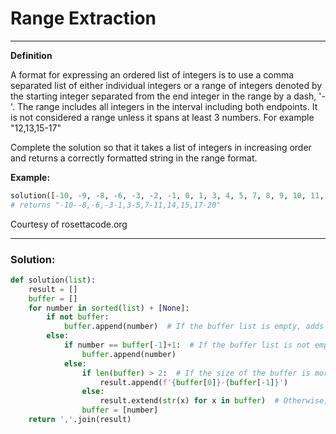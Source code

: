 # Range Extraction

---

**Definition**

A format for expressing an ordered list of integers is to use a comma separated list of either individual integers or a range of integers denoted by the starting integer separated from the end integer in the range by a dash, '-'. The range includes all integers in the interval including both endpoints. It is not considered a range unless it spans at least 3 numbers. For example "12,13,15-17"

Complete the solution so that it takes a list of integers in increasing order and returns a correctly formatted string in the range format.

**Example:**

```python
solution([-10, -9, -8, -6, -3, -2, -1, 0, 1, 3, 4, 5, 7, 8, 9, 10, 11, 14, 15, 17, 18, 19, 20])
# returns "-10--8,-6,-3-1,3-5,7-11,14,15,17-20"
```
Courtesy of rosettacode.org

---

### Solution:

```python
def solution(list):
    result = []
    buffer = []
    for number in sorted(list) + [None]:
        if not buffer:
            buffer.append(number)  # If the buffer list is empty, adds the element to it
        else:
            if number == buffer[-1]+1:  # If the buffer list is not empty, and if the next number to the number is a successor, adds to the list
                buffer.append(number)
            else:
                if len(buffer) > 2:  # If the size of the buffer is more than 3, does the reduction
                    result.append(f'{buffer[0]}-{buffer[-1]}')
                else:
                    result.extend(str(x) for x in buffer)  # Otherwise, just adds the number normally
                buffer = [number]
    return ','.join(result)
```

